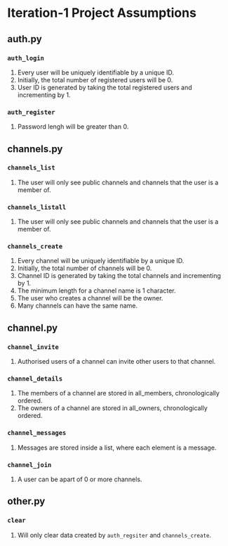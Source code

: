 # Iteration-1 Project Assumptions
## auth.py
### `auth_login`
1. Every user will be uniquely identifiable by a unique ID.
2. Initially, the total number of registered users will be 0.
3. User ID is generated by taking the total registered users and incrementing by 1. 
### `auth_register`
1. Password lengh will be greater than 0.

## channels.py
### `channels_list`
1. The user will only see public channels and channels that the user is a member of.
### `channels_listall`
1. The user will only see public channels and channels that the user is a member of.
### `channels_create`
1. Every channel will be uniquely identifiable by a unique ID.
2. Initially, the total number of channels will be 0.
3. Channel ID is generated by taking the total channels and incrementing by 1. 
4. The minimum length for a channel name is 1 character.
5. The user who creates a channel will be the owner.
6. Many channels can have the same name.

## channel.py
### `channel_invite`
1. Authorised users of a channel can invite other users to that channel.
### `channel_details`
1. The members of a channel are stored in all_members, chronologically ordered.
2. The owners of a channel are stored in all_owners, chronologically ordered.
### `channel_messages`
1. Messages are stored inside a list, where each element is a message.
### `channel_join`
1. A user can be apart of 0 or more channels.

## other.py
### `clear`
1. Will only clear data created by `auth_regsiter` and `channels_create`.
